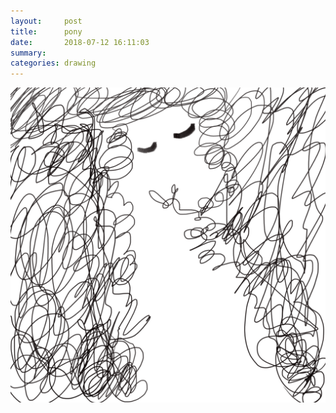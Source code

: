 ```yaml
---
layout:     post
title:      pony
date:       2018-07-12 16:11:03
summary:    
categories: drawing
---
```

![pony](/images/diary/pony.png ".")
